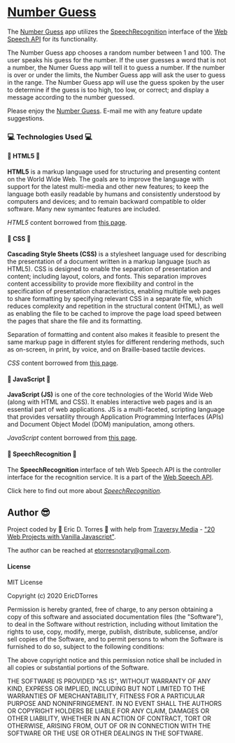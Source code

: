 # [Number Guess](https://etorres-revature.github.io/Number_Guess/)

The [Number Guess](https://etorres-revature.github.io/Number_Guess/) app utilizes the [SpeechRecognition](https://developer.mozilla.org/en-US/docs/Web/API/SpeechRecognition) interface of the [Web Speech API](https://developer.mozilla.org/en-US/docs/Web/API/Web_Speech_API) for its functionality.  

The Number Guess app chooses a random number between 1 and 100.  The user speaks his guess for the number.  If the user guesses a word that is not a number, the Numer Guess app will tell it to guess a number.  If the number is over or under the limits, the Number Guess app will ask the user to guess in the range.  The Number Guess app will use the guess spoken by the user to determine if the guess is too high, too low, or correct; and display a message according to the number guessed.

Please enjoy the [Number Guess](https://etorres-revature.github.io/Audio_Player/).  E-mail me with any feature update suggestions.

### :computer: Technologies Used :computer:

#### :memo: HTML5 :memo:

**HTML5** is a markup language used for structuring and presenting content on the World Wide Web.  The goals are to improve the language with support for the latest multi-media and other new features; to keep the language both easily readable by humans and consistently understood by computers and devices; and to remain backward compatible to older software.  Many new symantec features are included.

*HTML5* content borrowed from <a target="_blank" rel="noopener noreferrer">[this page](https://en.wikipedia.org/wiki/HTML5).</a>

#### :art: CSS :art:

**Cascading Style Sheets (CSS)** is a stylesheet language used for describing the presentation of a document written in a markup language (such as HTML5).  CSS is designed to enable the separation of presentation and content; including layout, colors, and fonts.  This separation improves content accessibility to provide more flexibility and control in the specification of presentation characteristics, enabling multiple web pages to share formatting by specifying relevant CSS in a separate file, which reduces complexity and repetition in the structural content (HTML), as well as enabling the file to be cached to improve the page load speed between the pages that share the file and its formatting.

Separation of formatting and content also makes it feasible to present the same markup page in different styles for different rendering methods, such as on-screen, in print, by voice, and on Braille-based tactile devices. 

*CSS* content borrowed from <a target="_blank" rel="noopener noreferrer">[this page](https://en.wikipedia.org/wiki/Cascading_Style_Sheets).</a>

#### :sparkler: JavaScript :sparkler:

**JavaScript (JS)** is one of the core technologies of the World Wide Web (along with HTML and CSS). It enables interactive web pages and is an essential part of web applications.  JS is a multi-faceted, scripting language that provides versatility through Application Programming Interfaces (APIs) and Document Object Model (DOM) manipulation, among others.

*JavaScript* content borrowed from <a target="_blank" rel="noopener noreferrer">[this page](https://en.wikipedia.org/wiki/JavaScript).</a>

#### :speech_balloon: SpeechRecognition :speech_balloon:

The **SpeechRecognition** interface of teh Web Speech API is the controller interface for the recognition service. It is a part of the [Web Speech API](https://developer.mozilla.org/en-US/docs/Web/API/Web_Speech_API).

Click here to find out more about *[SpeechRecognition](https://developer.mozilla.org/en-US/docs/Web/API/SpeechRecognition).*

## Author :sunglasses:

Project coded by :green_heart: Eric D. Torres :green_heart: with help from [Traversy Media](https://traversymedia.com/) - ["20 Web Projects with Vanilla Javascript"](https://vanillawebprojects.com/).  

The author can be reached at etorresnotary@gmail.com. 

#### License

MIT License

Copyright (c) 2020 EricDTorres

Permission is hereby granted, free of charge, to any person obtaining a copy
of this software and associated documentation files (the "Software"), to deal
in the Software without restriction, including without limitation the rights
to use, copy, modify, merge, publish, distribute, sublicense, and/or sell
copies of the Software, and to permit persons to whom the Software is
furnished to do so, subject to the following conditions:

The above copyright notice and this permission notice shall be included in all
copies or substantial portions of the Software.

THE SOFTWARE IS PROVIDED "AS IS", WITHOUT WARRANTY OF ANY KIND, EXPRESS OR
IMPLIED, INCLUDING BUT NOT LIMITED TO THE WARRANTIES OF MERCHANTABILITY,
FITNESS FOR A PARTICULAR PURPOSE AND NONINFRINGEMENT. IN NO EVENT SHALL THE
AUTHORS OR COPYRIGHT HOLDERS BE LIABLE FOR ANY CLAIM, DAMAGES OR OTHER
LIABILITY, WHETHER IN AN ACTION OF CONTRACT, TORT OR OTHERWISE, ARISING FROM,
OUT OF OR IN CONNECTION WITH THE SOFTWARE OR THE USE OR OTHER DEALINGS IN THE
SOFTWARE.
